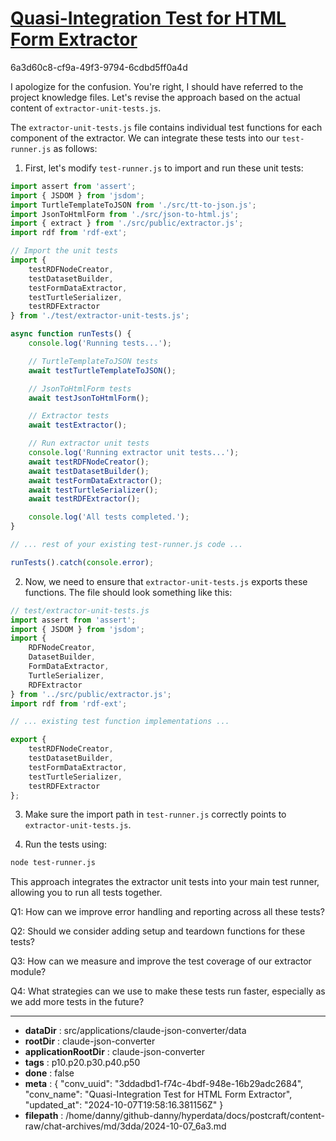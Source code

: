 # [Quasi-Integration Test for HTML Form Extractor](https://claude.ai/chat/3ddadbd1-f74c-4bdf-948e-16b29adc2684)

6a3d60c8-cf9a-49f3-9794-6cdbd5ff0a4d

 I apologize for the confusion. You're right, I should have referred to the project knowledge files. Let's revise the approach based on the actual content of `extractor-unit-tests.js`.

The `extractor-unit-tests.js` file contains individual test functions for each component of the extractor. We can integrate these tests into our `test-runner.js` as follows:

1. First, let's modify `test-runner.js` to import and run these unit tests:

```javascript
import assert from 'assert';
import { JSDOM } from 'jsdom';
import TurtleTemplateToJSON from './src/tt-to-json.js';
import JsonToHtmlForm from './src/json-to-html.js';
import { extract } from './src/public/extractor.js';
import rdf from 'rdf-ext';

// Import the unit tests
import {
    testRDFNodeCreator,
    testDatasetBuilder,
    testFormDataExtractor,
    testTurtleSerializer,
    testRDFExtractor
} from './test/extractor-unit-tests.js';

async function runTests() {
    console.log('Running tests...');

    // TurtleTemplateToJSON tests
    await testTurtleTemplateToJSON();

    // JsonToHtmlForm tests
    await testJsonToHtmlForm();

    // Extractor tests
    await testExtractor();

    // Run extractor unit tests
    console.log('Running extractor unit tests...');
    await testRDFNodeCreator();
    await testDatasetBuilder();
    await testFormDataExtractor();
    await testTurtleSerializer();
    await testRDFExtractor();

    console.log('All tests completed.');
}

// ... rest of your existing test-runner.js code ...

runTests().catch(console.error);
```

2. Now, we need to ensure that `extractor-unit-tests.js` exports these functions. The file should look something like this:

```javascript
// test/extractor-unit-tests.js
import assert from 'assert';
import { JSDOM } from 'jsdom';
import {
    RDFNodeCreator,
    DatasetBuilder,
    FormDataExtractor,
    TurtleSerializer,
    RDFExtractor
} from '../src/public/extractor.js';
import rdf from 'rdf-ext';

// ... existing test function implementations ...

export {
    testRDFNodeCreator,
    testDatasetBuilder,
    testFormDataExtractor,
    testTurtleSerializer,
    testRDFExtractor
};
```

3. Make sure the import path in `test-runner.js` correctly points to `extractor-unit-tests.js`.

4. Run the tests using:

```bash
node test-runner.js
```

This approach integrates the extractor unit tests into your main test runner, allowing you to run all tests together.

Q1: How can we improve error handling and reporting across all these tests?

Q2: Should we consider adding setup and teardown functions for these tests?

Q3: How can we measure and improve the test coverage of our extractor module?

Q4: What strategies can we use to make these tests run faster, especially as we add more tests in the future?

---

* **dataDir** : src/applications/claude-json-converter/data
* **rootDir** : claude-json-converter
* **applicationRootDir** : claude-json-converter
* **tags** : p10.p20.p30.p40.p50
* **done** : false
* **meta** : {
  "conv_uuid": "3ddadbd1-f74c-4bdf-948e-16b29adc2684",
  "conv_name": "Quasi-Integration Test for HTML Form Extractor",
  "updated_at": "2024-10-07T19:58:16.381156Z"
}
* **filepath** : /home/danny/github-danny/hyperdata/docs/postcraft/content-raw/chat-archives/md/3dda/2024-10-07_6a3.md